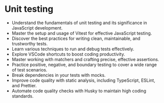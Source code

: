 # Unit testing

* Understand the fundamentals of unit testing and its significance in JavaScript development.
* Master the setup and usage of Vitest for effective JavaScript testing.
* Discover the best practices for writing clean, maintainable, and trustworthy tests.
* Learn various techniques to run and debug tests effectively.
* Explore VSCode shortcuts to boost coding productivity.
* Master working with matchers and crafting precise, effective assertions.
* Practice positive, negative, and boundary testing to cover a wide range of test scenarios.
* Break dependencies in your tests with mocks.
* Improve code quality with static analysis, including TypeScript, ESLint, and Prettier.
* Automate code quality checks with Husky to maintain high coding standards.
